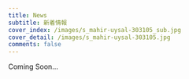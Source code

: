 ```yaml
---
title: News
subtitle: 新着情報
cover_index: /images/s_mahir-uysal-303105_sub.jpg
cover_detail: /images/s_mahir-uysal-303105.jpg
comments: false
---
```


Coming Soon...


